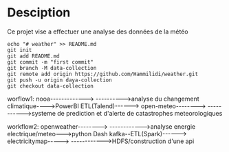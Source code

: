 # Desciption
Ce projet vise a effectuer une analyse des données de la météo

```
echo "# weather" >> README.md
git init
git add README.md
git commit -m "first commit"
git branch -M data-collection
git remote add origin https://github.com/Hammilidi/weather.git
git push -u origin daya-collection
git checkout data-collection
```


worflow1:  nooa------------->             ---------->analyse du changement climatique---->PowerBI
                               ETL(Talend)------>
           open-meteo-------->            ----------->systeme de prediction et d'alerte de catastrophes meteorologiques 
           
           

workflow2: openweather-------->            ------------>analyse energie electrique/meteo--->python Dash
                              kafka--ETL(Spark)------>
           electricitymap----->           ------------>HDFS/construction d'une api
          
               